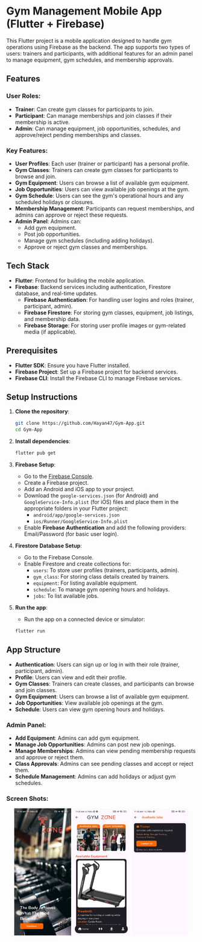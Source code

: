 # Gym Management Mobile App (Flutter + Firebase)

This Flutter project is a mobile application designed to handle gym operations using Firebase as the backend. The app supports two types of users: trainers and participants, with additional features for an admin panel to manage equipment, gym schedules, and membership approvals.

## Features

### User Roles:
- **Trainer**: Can create gym classes for participants to join.
- **Participant**: Can manage memberships and join classes if their membership is active.
- **Admin**: Can manage equipment, job opportunities, schedules, and approve/reject pending memberships and classes.

### Key Features:
- **User Profiles**: Each user (trainer or participant) has a personal profile.
- **Gym Classes**: Trainers can create gym classes for participants to browse and join.
- **Gym Equipment**: Users can browse a list of available gym equipment.
- **Job Opportunities**: Users can view available job openings at the gym.
- **Gym Schedule**: Users can see the gym's operational hours and any scheduled holidays or closures.
- **Membership Management**: Participants can request memberships, and admins can approve or reject these requests.
- **Admin Panel**: Admins can:
  - Add gym equipment.
  - Post job opportunities.
  - Manage gym schedules (including adding holidays).
  - Approve or reject gym classes and memberships.

## Tech Stack

- **Flutter**: Frontend for building the mobile application.
- **Firebase**: Backend services including authentication, Firestore database, and real-time updates.
  - **Firebase Authentication**: For handling user logins and roles (trainer, participant, admin).
  - **Firebase Firestore**: For storing gym classes, equipment, job listings, and membership data.
  - **Firebase Storage**: For storing user profile images or gym-related media (if applicable).

## Prerequisites

- **Flutter SDK**: Ensure you have Flutter installed.
- **Firebase Project**: Set up a Firebase project for backend services.
- **Firebase CLI**: Install the Firebase CLI to manage Firebase services.

## Setup Instructions

1. **Clone the repository**:
    ```bash
    git clone https://github.com/Hayan47/Gym-App.git
    cd Gym-App
    ```

2. **Install dependencies**:
    ```bash
    flutter pub get
    ```

3. **Firebase Setup**:
    - Go to the [Firebase Console](https://console.firebase.google.com/).
    - Create a Firebase project.
    - Add an Android and iOS app to your project.
    - Download the `google-services.json` (for Android) and `GoogleService-Info.plist` (for iOS) files and place them in the appropriate folders in your Flutter project:
        - `android/app/google-services.json`
        - `ios/Runner/GoogleService-Info.plist`
    - Enable **Firebase Authentication** and add the following providers: Email/Password (for basic user login).

4. **Firestore Database Setup**:
    - Go to the Firebase Console.
    - Enable Firestore and create collections for:
      - `users`: To store user profiles (trainers, participants, admin).
      - `gym_class`: For storing class details created by trainers.
      - `equipment`: For listing available equipment.
      - `schedule`: To manage gym opening hours and holidays.
      - `jobs`: To list available jobs.


5. **Run the app**:
    - Run the app on a connected device or simulator:
    ```bash
    flutter run
    ```

## App Structure

- **Authentication**: Users can sign up or log in with their role (trainer, participant, admin).
- **Profile**: Users can view and edit their profile.
- **Gym Classes**: Trainers can create classes, and participants can browse and join classes.
- **Gym Equipment**: Users can browse a list of available gym equipment.
- **Job Opportunities**: View available job openings at the gym.
- **Schedule**: Users can view gym opening hours and holidays.

### Admin Panel:
- **Add Equipment**: Admins can add gym equipment.
- **Manage Job Opportunities**: Admins can post new job openings.
- **Manage Memberships**: Admins can view pending membership requests and approve or reject them.
- **Class Approvals**: Admins can see pending classes and accept or reject them.
- **Schedule Management**: Admins can add holidays or adjust gym schedules.

### Screen Shots:
<p align="center">
  <img src="https://github.com/Hayan47/Hayan47/blob/main/gym3.jpg" width="30%" />
  <img src="https://github.com/Hayan47/Hayan47/blob/main/gym2.jpg" width="30%" />
  <img src="https://github.com/Hayan47/Hayan47/blob/main/gym1.jpg" width="30%" />
</p>
